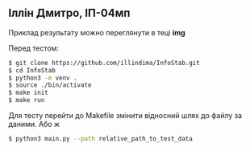 ## Іллін Дмитро, ІП-04мп

Приклад результату можно переглянути в теці **img**

Перед тестом:

```sh
$ git clone https://github.com/illindima/InfoStab.git
$ cd InfoStab
$ python3 -m venv .
$ source ./bin/activate
$ make init
$ make run
```

Для тесту перейти до Makefile змінити відносний шлях до файлу за даними.
Або ж

```sh
$ python3 main.py --path relative_path_to_test_data
```
